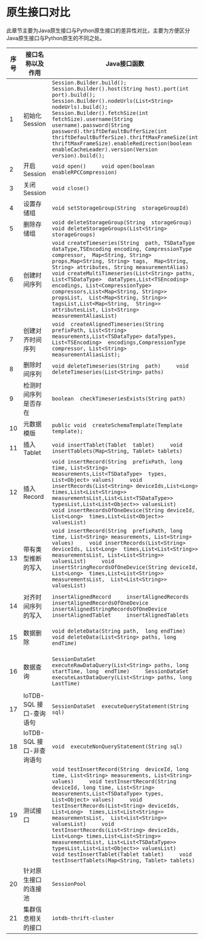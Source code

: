 <!--

    Licensed to the Apache Software Foundation (ASF) under one
    or more contributor license agreements.  See the NOTICE file
    distributed with this work for additional information
    regarding copyright ownership.  The ASF licenses this file
    to you under the Apache License, Version 2.0 (the
    "License"); you may not use this file except in compliance
    with the License.  You may obtain a copy of the License at
    
        http://www.apache.org/licenses/LICENSE-2.0
    
    Unless required by applicable law or agreed to in writing,
    software distributed under the License is distributed on an
    "AS IS" BASIS, WITHOUT WARRANTIES OR CONDITIONS OF ANY
    KIND, either express or implied.  See the License for the
    specific language governing permissions and limitations
    under the License.

-->

# 原生接口对比

此章节主要为Java原生接口与Python原生接口的差异性对比，主要为方便区分Java原生接口与Python原生的不同之处。



| 序号 | 接口名称以及作用          | Java接口函数                                                                                                                                                                                                                                                                                                                                                                                                                                                                                                                                                                                                                                                  | Python接口函数                                               | <div style="width: 200pt">接口对比说明</div>                                                 |
| ---- | ------------------------- |-----------------------------------------------------------------------------------------------------------------------------------------------------------------------------------------------------------------------------------------------------------------------------------------------------------------------------------------------------------------------------------------------------------------------------------------------------------------------------------------------------------------------------------------------------------------------------------------------------------------------------------------------------------| ------------------------------------------------------------ | ------------------------------------------------------------ |
| 1    | 初始化Session             | `Session.Builder.build();     Session.Builder().host(String host).port(int port).build();     Session.Builder().nodeUrls(List<String> nodeUrls).build();     Session.Builder().fetchSize(int fetchSize).username(String  username).password(String password).thriftDefaultBufferSize(int  thriftDefaultBufferSize).thriftMaxFrameSize(int  thriftMaxFrameSize).enableRedirection(boolean  enableCacheLeader).version(Version version).build();`                                                                                                                                                                                                           | `Session(ip, port_, username_,  password_,fetch_size=1024, zone_id="UTC+8")` | 1.Python原生接口缺少使用默认配置初始化session     2.Python原生接口缺少指定多个可连接节点初始化session     3.Python原生接口缺失使用其他配置项初始化session |
| 2    | 开启 Session              | `void open()     void open(boolean enableRPCCompression)`                                                                                                                                                                                                                                                                                                                                                                                                                                                                                                                                                                                                 | `session.open(enable_rpc_compression=False)`                 |                                                              |
| 3    | 关闭 Session              | `void close()`                                                                                                                                                                                                                                                                                                                                                                                                                                                                                                                                                                                                                                            | `session.close()`                                            |                                                              |
| 4    | 设置存储组                | `void setStorageGroup(String  storageGroupId)`                                                                                                                                                                                                                                                                                                                                                                                                                                                                                                                                                                                                            | `session.set_storage_group(group_name)`                      |                                                              |
| 5    | 删除存储组                | `void deleteStorageGroup(String  storageGroup)     void deleteStorageGroups(List<String> storageGroups)`                                                                                                                                                                                                                                                                                                                                                                                                                                                                                                                                                  | `session.delete_storage_group(group_name)     session.delete_storage_groups(group_name_lst)` |                                                              |
| 6    | 创建时间序列              | `void createTimeseries(String  path, TSDataType dataType,TSEncoding encoding, CompressionType compressor,  Map<String, String> props,Map<String, String> tags,  Map<String, String> attributes, String measurementAlias)             void createMultiTimeseries(List<String> paths, List<TSDataType>  dataTypes,List<TSEncoding> encodings, List<CompressionType>  compressors,List<Map<String, String>> propsList,  List<Map<String, String>> tagsList,List<Map<String,  String>> attributesList, List<String> measurementAliasList)`                                                                                                                    | `session.create_time_series(ts_path,  data_type, encoding, compressor,props=None, tags=None, attributes=None,  alias=None)             session.create_multi_time_series(ts_path_lst, data_type_lst, encoding_lst, compressor_lst,props_lst=None,  tags_lst=None, attributes_lst=None, alias_lst=None)` |                                                              |
| 7    | 创建对齐时间序列          | `void  createAlignedTimeseries(String prefixPath, List<String>  measurements,List<TSDataType> dataTypes, List<TSEncoding>  encodings,CompressionType compressor, List<String>  measurementAliasList);`                                                                                                                                                                                                                                                                                                                                                                                                                                                    | `session.create_aligned_time_series(device_id,  measurements_lst, data_type_lst, encoding_lst, compressor_lst)` |                                                              |
| 8    | 删除时间序列              | `void deleteTimeseries(String  path)     void deleteTimeseries(List<String> paths)`                                                                                                                                                                                                                                                                                                                                                                                                                                                                                                                                                                       | `session.delete_time_series(paths_list)`                     | Python原生接口缺少删除一个时间序列的接口                     |
| 9    | 检测时间序列是否存在      | `boolean  checkTimeseriesExists(String path)`                                                                                                                                                                                                                                                                                                                                                                                                                                                                                                                                                                                                             | `session.check_time_series_exists(path)`                     |                                                              |
| 10   | 元数据模版                | `public void  createSchemaTemplate(Template template);`                                                                                                                                                                                                                                                                                                                                                                                                                                                                                                                                                                                                   |                                                              |                                                              |
| 11   | 插入Tablet                | `void insertTablet(Tablet  tablet)     void insertTablets(Map<String, Tablet> tablets)`                                                                                                                                                                                                                                                                                                                                                                                                                                                                                                                                                                   | `session.insert_tablet(tablet_)     session.insert_tablets(tablet_lst)` |                                                              |
| 12   | 插入Record                | `void insertRecord(String  prefixPath, long time, List<String> measurements,List<TSDataType>  types, List<Object> values)     void insertRecords(List<String> deviceIds,List<Long>  times,List<List<String>> measurementsList,List<List<TSDataType>>  typesList,List<List<Object>> valuesList)     void insertRecordsOfOneDevice(String deviceId, List<Long>  times,List<List<Object>> valuesList)`                                                                                                                                                                                                                                                       | `session.insert_record(device_id,  timestamp, measurements_, data_types_, values_)     session.insert_records(device_ids_, time_list_, measurements_list_,  data_type_list_, values_list_)     session.insert_records_of_one_device(device_id, time_list, measurements_list,  data_types_list, values_list)` |                                                              |
| 13   | 带有类型推断的写入        | `void insertRecord(String  prefixPath, long time, List<String> measurements, List<String>  values)     void insertRecords(List<String> deviceIds, List<Long>  times,List<List<String>> measurementsList, List<List<String>>  valuesList)     void insertStringRecordsOfOneDevice(String deviceId, List<Long>  times,List<List<String>> measurementsList,  List<List<String>> valuesList)`                                                                                                                                                                                                                                                                 | `session.insert_str_record(device_id,  timestamp, measurements, string_values)` | 1.Python原生接口缺少插入多个  Record的接口     2.Python原生接口缺少插入同属于一个 device 的多个 Record |
| 14   | 对齐时间序列的写入        | `insertAlignedRecord     insertAlignedRecords     insertAlignedRecordsOfOneDevice     insertAlignedStringRecordsOfOneDevice     insertAlignedTablet     insertAlignedTablets`                                                                                                                                                                                                                                                                                                                                                                                                                                                                             | `insert_aligned_record     insert_aligned_records     insert_aligned_records_of_one_device     insert_aligned_tablet     insert_aligned_tablets` | Python原生接口缺少带有判断类型的对齐时间序列的写入           |
| 15   | 数据删除                  | `void deleteData(String path,  long endTime)     void deleteData(List<String> paths, long endTime)`                                                                                                                                                                                                                                                                                                                                                                                                                                                                                                                                                       |                                                              | 1.Python原生接口缺少删除一条数据的接口     2.Python原生接口缺少删除多条数据的接口 |
| 16   | 数据查询                  | `SessionDataSet  executeRawDataQuery(List<String> paths, long startTime, long  endTime)     SessionDataSet executeLastDataQuery(List<String> paths, long  LastTime)`                                                                                                                                                                                                                                                                                                                                                                                                                                                                                      |                                                              | 1.Python原生接口缺少原始数据查询的接口     2.Python原生接口缺少查询最后一条时间戳大于等于某个时间点的数据的接口 |
| 17   | IoTDB-SQL 接口-查询语句   | `SessionDataSet  executeQueryStatement(String sql)`                                                                                                                                                                                                                                                                                                                                                                                                                                                                                                                                                                                                       | `session.execute_query_statement(sql)`                       |                                                              |
| 18   | IoTDB-SQL 接口-非查询语句 | `void  executeNonQueryStatement(String sql)`                                                                                                                                                                                                                                                                                                                                                                                                                                                                                                                                                                                                              | `session.execute_non_query_statement(sql)`                   |                                                              |
| 19   | 测试接口                  | `void testInsertRecord(String  deviceId, long time, List<String> measurements, List<String>  values)     void testInsertRecord(String deviceId, long time, List<String>  measurements,List<TSDataType> types, List<Object> values)     void testInsertRecords(List<String> deviceIds, List<Long>  times,List<List<String>> measurementsList,  List<List<String>> valuesList)     void testInsertRecords(List<String> deviceIds, List<Long> times,List<List<String>>  measurementsList, List<List<TSDataType>>  typesList,List<List<Object>> valuesList)     void testInsertTablet(Tablet tablet)     void testInsertTablets(Map<String, Tablet> tablets)` | Python  客户端对测试的支持是基于testcontainers库             | Python接口无原生的测试接口                                   |
| 20   | 针对原生接口的连接池      | `SessionPool`                                                                                                                                                                                                                                                                                                                                                                                                                                                                                                                                                                                                                                             |                                                              | Python接口无针对原生接口的连接池                             |
| 21   | 集群信息相关的接口        | `iotdb-thrift-cluster`                                                                                                                                                                                                                                                                                                                                                                                                                                                                                                                                                                                                                                    |                                                              | Python接口不支持集群信息相关的接口                           |